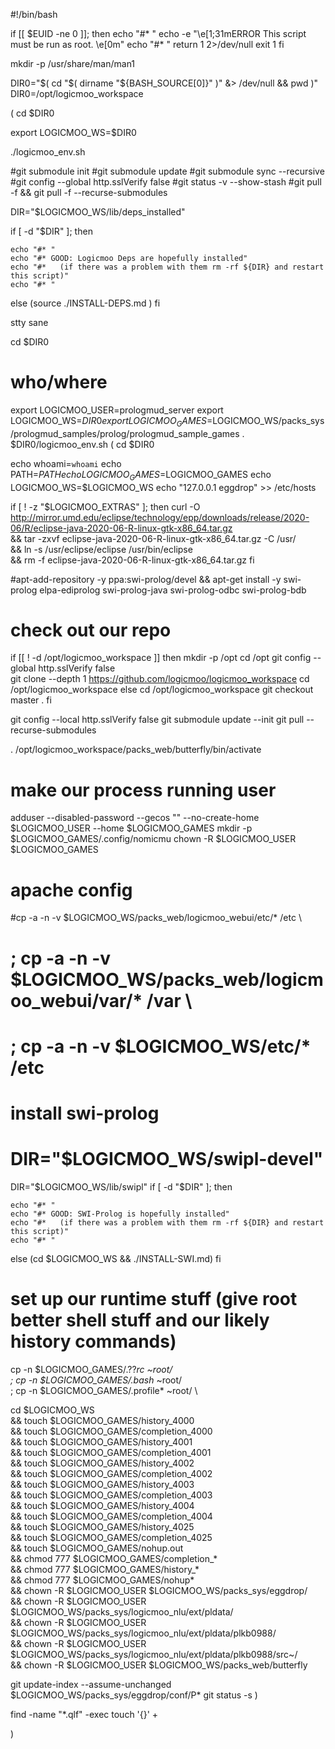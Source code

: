 #!/bin/bash

if [[ $EUID -ne 0 ]]; then
   echo "#* "
   echo -e "\e[1;31mERROR This script must be run as root. \e[0m"
   echo "#* "
   return 1 2>/dev/null
   exit 1
fi


mkdir -p /usr/share/man/man1

DIR0="$( cd "$( dirname "${BASH_SOURCE[0]}" )" &> /dev/null && pwd )"
DIR0=/opt/logicmoo_workspace

(
cd $DIR0

export LOGICMOO_WS=$DIR0

./logicmoo_env.sh

#git submodule init
#git submodule update
#git submodule sync --recursive
#git config --global http.sslVerify false
#git status -v --show-stash
#git pull -f && git pull -f --recurse-submodules

DIR="$LOGICMOO_WS/lib/deps_installed"

if [ -d "$DIR" ]; then

    echo "#* "
    echo "#* GOOD: Logicmoo Deps are hopefully installed"
    echo "#*   (if there was a problem with them rm -rf ${DIR} and restart this script)"
    echo "#* "
else
(source ./INSTALL-DEPS.md )
fi

stty sane

cd $DIR0
# who/where
export LOGICMOO_USER=prologmud_server
export LOGICMOO_WS=$DIR0
export LOGICMOO_GAMES=$LOGICMOO_WS/packs_sys/prologmud_samples/prolog/prologmud_sample_games
. $DIR0/logicmoo_env.sh
(
cd $DIR0

echo whoami=`whoami`
echo PATH=$PATH
echo LOGICMOO_GAMES=$LOGICMOO_GAMES
echo LOGICMOO_WS=$LOGICMOO_WS
echo "127.0.0.1 eggdrop"  >> /etc/hosts

if [ ! -z "$LOGICMOO_EXTRAS" ];
 then
  curl -O http://mirror.umd.edu/eclipse/technology/epp/downloads/release/2020-06/R/eclipse-java-2020-06-R-linux-gtk-x86_64.tar.gz \
  && tar -zxvf eclipse-java-2020-06-R-linux-gtk-x86_64.tar.gz -C /usr/ \
  && ln -s /usr/eclipse/eclipse /usr/bin/eclipse \
  && rm -f eclipse-java-2020-06-R-linux-gtk-x86_64.tar.gz
 fi

#apt-add-repository -y ppa:swi-prolog/devel && apt-get install -y swi-prolog elpa-ediprolog swi-prolog-java swi-prolog-odbc swi-prolog-bdb

# check out our repo
if [[ ! -d /opt/logicmoo_workspace ]]
then
 mkdir -p /opt
 cd /opt 
 git config --global http.sslVerify false \
 git clone --depth 1 https://github.com/logicmoo/logicmoo_workspace 
 cd /opt/logicmoo_workspace
else
 cd /opt/logicmoo_workspace
 git checkout master .
fi

git config --local http.sslVerify false
git submodule update --init
git pull --recurse-submodules

. /opt/logicmoo_workspace/packs_web/butterfly/bin/activate 

# make our process running user
adduser --disabled-password --gecos "" --no-create-home $LOGICMOO_USER --home $LOGICMOO_GAMES
mkdir -p $LOGICMOO_GAMES/.config/nomicmu 
chown -R $LOGICMOO_USER $LOGICMOO_GAMES


# apache config
#cp -a -n -v $LOGICMOO_WS/packs_web/logicmoo_webui/etc/* /etc \
# ; cp -a -n -v $LOGICMOO_WS/packs_web/logicmoo_webui/var/* /var \
# ; cp -a -n -v $LOGICMOO_WS/etc/* /etc


# install swi-prolog
# DIR="$LOGICMOO_WS/swipl-devel"
DIR="$LOGICMOO_WS/lib/swipl"
if [ -d "$DIR" ]; then

    echo "#* "
    echo "#* GOOD: SWI-Prolog is hopefully installed"
    echo "#*   (if there was a problem with them rm -rf ${DIR} and restart this script)"
    echo "#* "
else
(cd $LOGICMOO_WS && ./INSTALL-SWI.md)
fi


# set up our runtime stuff (give root better shell stuff and our likely history commands)
cp -n $LOGICMOO_GAMES/.??*rc ~root/ \
 ; cp -n $LOGICMOO_GAMES/.bash* ~root/ \
 ; cp -n $LOGICMOO_GAMES/.profile* ~root/ \

cd $LOGICMOO_WS \
 && touch $LOGICMOO_GAMES/history_4000 \
 && touch $LOGICMOO_GAMES/completion_4000 \
 && touch $LOGICMOO_GAMES/history_4001 \
 && touch $LOGICMOO_GAMES/completion_4001 \
 && touch $LOGICMOO_GAMES/history_4002 \
 && touch $LOGICMOO_GAMES/completion_4002 \
 && touch $LOGICMOO_GAMES/history_4003 \
 && touch $LOGICMOO_GAMES/completion_4003 \
 && touch $LOGICMOO_GAMES/history_4004 \
 && touch $LOGICMOO_GAMES/completion_4004 \
 && touch $LOGICMOO_GAMES/history_4025 \
 && touch $LOGICMOO_GAMES/completion_4025 \
 && touch $LOGICMOO_GAMES/nohup.out \
 && chmod 777 $LOGICMOO_GAMES/completion_* \
 && chmod 777 $LOGICMOO_GAMES/history_* \
 && chmod 777 $LOGICMOO_GAMES/nohup* \
 && chown -R $LOGICMOO_USER $LOGICMOO_WS/packs_sys/eggdrop/ \
 && chown -R $LOGICMOO_USER $LOGICMOO_WS/packs_sys/logicmoo_nlu/ext/pldata/ \
 && chown -R $LOGICMOO_USER $LOGICMOO_WS/packs_sys/logicmoo_nlu/ext/pldata/plkb0988/ \
 && chown -R $LOGICMOO_USER $LOGICMOO_WS/packs_sys/logicmoo_nlu/ext/pldata/plkb0988/src~/ \
 && chown -R $LOGICMOO_USER $LOGICMOO_WS/packs_web/butterfly
    
git update-index --assume-unchanged $LOGICMOO_WS/packs_sys/eggdrop/conf/P*
git status -s
)

find -name "*.qlf" -exec touch '{}' +


)
